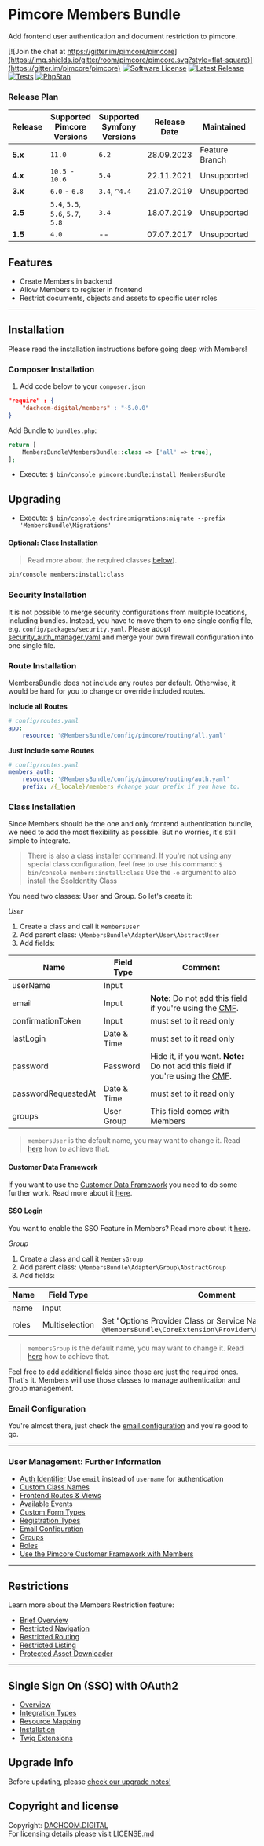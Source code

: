 # Pimcore Members Bundle
Add frontend user authentication and document restriction to pimcore.

[![Join the chat at https://gitter.im/pimcore/pimcore](https://img.shields.io/gitter/room/pimcore/pimcore.svg?style=flat-square)](https://gitter.im/pimcore/pimcore)
[![Software License](https://img.shields.io/badge/license-GPLv3-brightgreen.svg?style=flat-square)](LICENSE.md)
[![Latest Release](https://img.shields.io/packagist/v/dachcom-digital/members.svg?style=flat-square)](https://packagist.org/packages/dachcom-digital/members)
[![Tests](https://img.shields.io/github/actions/workflow/status/dachcom-digital/pimcore-members/.github/workflows/codeception.yml?branch=master&style=flat-square&logo=github&label=codeception)](https://github.com/dachcom-digital/pimcore-members/actions?query=workflow%3ACodeception+branch%3Amaster)
[![PhpStan](https://img.shields.io/github/actions/workflow/status/dachcom-digital/pimcore-members/.github/workflows/php-stan.yml?branch=master&style=flat-square&logo=github&label=phpstan%20level%204)](https://github.com/dachcom-digital/pimcore-members/actions?query=workflow%3A"PHP+Stan"+branch%3Amaster)

### Release Plan

| Release | Supported Pimcore Versions        | Supported Symfony Versions | Release Date | Maintained     | Branch   |
|---------|-----------------------------------|----------------------------|--------------|----------------|----------|
| **5.x** | `11.0`                            | `6.2`                      | 28.09.2023   | Feature Branch | master   |
| **4.x** | `10.5 - 10.6`                     | `5.4`                      | 22.11.2021   | Unsupported    | 4.x      |
| **3.x** | `6.0` - `6.8`                     | `3.4`, `^4.4`              | 21.07.2019   | Unsupported    | 3.x      |
| **2.5** | `5.4`, `5.5`, `5.6`, `5.7`, `5.8` | `3.4`                      | 18.07.2019   | Unsupported    | 2.5      |
| **1.5** | `4.0`                             | --                         | 07.07.2017   | Unsupported    | pimcore4 |

## Features
* Create Members in backend
* Allow Members to register in frontend
* Restrict documents, objects and assets to specific user roles

***

## Installation
Please read the installation instructions before going deep with Members!

### Composer Installation
1. Add code below to your `composer.json`    

```json
"require" : {
    "dachcom-digital/members" : "~5.0.0"
}
```

Add Bundle to `bundles.php`:
```php
return [
    MembersBundle\MembersBundle::class => ['all' => true],
];
```

- Execute: `$ bin/console pimcore:bundle:install MembersBundle`

## Upgrading
- Execute: `$ bin/console doctrine:migrations:migrate --prefix 'MembersBundle\Migrations'`

#### Optional: Class Installation
> Read more about the required classes [below](./README.md#class-installation)).

```bash
bin/console members:install:class
```

### Security Installation
It is not possible to merge security configurations from multiple locations, including bundles. Instead, you have to move them to
one single config file, e.g. `config/packages/security.yaml`. Please adopt [security_auth_manager.yaml](./config/packages/security_auth_manager.yaml)
and merge your own firewall configuration into one single file.

### Route Installation
MembersBundle does not include any routes per default. Otherwise, it would be hard for you to change or override included routes. 

**Include all Routes**
```yaml
# config/routes.yaml
app:
    resource: '@MembersBundle/config/pimcore/routing/all.yaml'
```

**Just include some Routes**
```yaml
# config/routes.yaml
members_auth:
    resource: '@MembersBundle/config/pimcore/routing/auth.yaml'
    prefix: /{_locale}/members #change your prefix if you have to.
```

### Class Installation
Since Members should be the one and only frontend authentication bundle, we need to add the most flexibility as possible.
But no worries, it's still simple to integrate.

> There is also a class installer command. If you're not using any special class configuration, feel free to use this command: `$ bin/console members:install:class`
> Use the `-o` argument to also install the SsoIdentity Class 

You need two classes: User and Group. So let's create it:

*User*  
1. Create a class and call it `MembersUser`
2. Add parent class: `\MembersBundle\Adapter\User\AbstractUser`
3. Add fields:

| Name                | Field Type  | Comment                                                                                                         |
|---------------------|-------------|-----------------------------------------------------------------------------------------------------------------|
| userName            | Input       |                                                                                                                 |
| email               | Input       | **Note:** Do not add this field if you're using the [CMF](docs/20_ClassCustomization.md).                       |
| confirmationToken   | Input       | must set to it read only                                                                                        |
| lastLogin           | Date & Time | must set to it read only                                                                                        |
| password            | Password    | Hide it, if you want. **Note:** Do not add this field if you're using the [CMF](docs/20_ClassCustomization.md). |
| passwordRequestedAt | Date & Time | must set to it read only                                                                                        |
| groups              | User Group  | This field comes with Members                                                                                   |

> `membersUser` is the default name, you may want to change it. Read [here](docs/20_ClassCustomization.md) how to achieve that.

#### Customer Data Framework
If you want to use the [Customer Data Framework](https://github.com/pimcore/customer-data-framework) you need to do some further work. Read more about it [here](docs/300_CustomerDataFw.md).

#### SSO Login
You want to enable the SSO Feature in Members? Read more about it [here](./docs/SSO/20_Installation.md).

*Group*  
1. Create a class and call it `MembersGroup`
2. Add parent class: `\MembersBundle\Adapter\Group\AbstractGroup`
3. Add fields:

| Name  | Field Type     | Comment                                                                                                     |
|-------|----------------|-------------------------------------------------------------------------------------------------------------|
| name  | Input          |                                                                                                             |
| roles | Multiselection | Set "Options Provider Class or Service Name" to `@MembersBundle\CoreExtension\Provider\RoleOptionsProvider` |

> `membersGroup` is the default name, you may want to change it. Read [here](docs/20_ClassCustomization.md) how to achieve that.

Feel free to add additional fields since those are just the required ones. That's it. Members will use those classes to manage authentication and group management.

### Email Configuration
You're almost there, just check the [email configuration](docs/70_EmailConfiguration.md) and you're good to go.

***

### User Management: Further Information
- [Auth Identifier](docs/10_AuthIdentifier.md) Use `email` instead of `username` for authentication
- [Custom Class Names](docs/20_ClassCustomization.md)
- [Frontend Routes & Views](docs/30_FrontendRoutes.md)
- [Available Events](docs/40_Events.md)
- [Custom Form Types](docs/50_CustomFormTypes.md)
- [Registration Types](docs/60_RegistrationTypes.md)
- [Email Configuration](docs/70_EmailConfiguration.md)
- [Groups](docs/80_Groups.md)
- [Roles](docs/90_Roles.md)
- [Use the Pimcore Customer Framework with Members](docs/300_CustomerDataFw.md)

***

## Restrictions
Learn more about the Members Restriction feature:

- [Brief Overview](docs/200_Restrictions.md)
- [Restricted Navigation](docs/210_RestrictedNavigation.md)
- [Restricted Routing](docs/220_RestrictedRouting.md)
- [Restricted Listing](docs/230_RestrictListing.md)
- [Protected Asset Downloader](docs/240_AssetProtection.md)

***

## Single Sign On (SSO) with OAuth2
- [Overview](./docs/SSO/10_Overview.md)
- [Integration Types](./docs/SSO/11_IntegrationTypes.md)
- [Resource Mapping](./docs/SSO/12_ResourceMapping.md)
- [Installation](./docs/SSO/20_Installation.md)
- [Twig Extensions](./docs/SSO/30_TwigExtensions.md)

## Upgrade Info
Before updating, please [check our upgrade notes!](UPGRADE.md)

## Copyright and license
Copyright: [DACHCOM.DIGITAL](http://dachcom-digital.ch)  
For licensing details please visit [LICENSE.md](LICENSE.md)  
